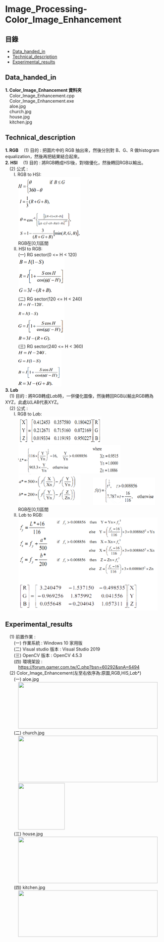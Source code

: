 # Image_Processing-Color_Image_Enhancement
## 目錄
 - [Data_handed_in](#Data_handed_in)
 - [Technical_description](#Technical_description)
 - [Experimental_results](#Experimental_results)
## Data_handed_in  
**1. Color_Image_Enhancement 資料夾**  
&emsp;Color_Image_Enhancement.cpp    
&emsp;Color_Image_Enhancement.exe    
&emsp;aloe.jpg   
&emsp;church.jpg   
&emsp;house.jpg   
&emsp;kitchen.jpg         
## Technical_description  
**1. RGB**
&emsp;(1) 目的 : 把圖片中的 RGB 抽出來，然後分別對 B、G、R 做histogram equalization，然後再把結果結合起來。  
**2. HSI**
&emsp;(1) 目的 : 將RGB轉成HSI後，對I做優化，然後轉回RGB以輸出。   
&emsp;(2) 公式 :     
&emsp;&emsp;I. RGB to HSI:    
&emsp;&emsp;&emsp;<img src="https://github.com/csiemichelin/Image_Processing-Color_Image_Enhancement/blob/main/tech_image/1.png" width="200" height="200">      
&emsp;&emsp;&emsp;RGB在[0,1]區間    
&emsp;&emsp;II. HSI to RGB:   
&emsp;&emsp;&emsp;(一) RG sector(0 <= H < 120)     
&emsp;&emsp;&emsp;<img src="https://github.com/csiemichelin/Image_Processing-Color_Image_Enhancement/blob/main/tech_image/2.png" width="150" height="120">   
&emsp;&emsp;&emsp;(二) RG sector(120 <= H < 240)   
&emsp;&emsp;&emsp;<img src="https://github.com/csiemichelin/Image_Processing-Color_Image_Enhancement/blob/main/tech_image/3.png" width="150" height="130">   
&emsp;&emsp;&emsp;(三) RG sector(240 <= H < 360)   
&emsp;&emsp;&emsp;<img src="https://github.com/csiemichelin/Image_Processing-Color_Image_Enhancement/blob/main/tech_image/4.png" width="140" height="120">    
**3. L*a*b**   
&emsp;(1) 目的 : 將RGB轉成L*a*b時，一併優化圖像，然後轉回RGB以輸出RGB轉為XYZ，此處以LAB代表XYZ。   
&emsp;(2) 公式 :   
&emsp;&emsp;I. RGB to L*a*b:   
&emsp;&emsp;&emsp;<img src="https://github.com/csiemichelin/Image_Processing-Color_Image_Enhancement/blob/main/tech_image/5.png" width="270" height="90">   
&emsp;&emsp;&emsp;<img src="https://github.com/csiemichelin/Image_Processing-Color_Image_Enhancement/blob/main/tech_image/6.png" width="330" height="90">   
&emsp;&emsp;&emsp;<img src="https://github.com/csiemichelin/Image_Processing-Color_Image_Enhancement/blob/main/tech_image/7.png" width="200" height="100">&emsp;&emsp;&emsp;<img src="https://github.com/csiemichelin/Image_Processing-Color_Image_Enhancement/blob/main/tech_image/8.png" width="200" height="90">   
&emsp;&emsp;&emsp;RGB在[0,1]區間    
&emsp;&emsp;II. L*a*b to RGB:  
&emsp;&emsp;&emsp;<img src="https://github.com/csiemichelin/Image_Processing-Color_Image_Enhancement/blob/main/tech_image/9.png" width="450" height="300">   
## Experimental_results
&emsp;(1) 前置作業 :      
&emsp;&emsp;(一) 作業系統 : Windows 10 家用版     
&emsp;&emsp;(二) Visual studio 版本 : Visual Studio 2019     
&emsp;&emsp;(三) OpenCV 版本 : OpenCV 4.5.3     
&emsp;&emsp;(四) 環境架設 :        
&emsp;&emsp;&emsp;https://forum.gamer.com.tw/C.php?bsn=60292&snA=6494   
&emsp;(2) Color_Image_Enhancement(左至右依序為:原圖,RGB,HIS,L*a*b*)   
&emsp;&emsp;(一) aloe.jpg     
&emsp;&emsp;&emsp;<img src="https://github.com/csiemichelin/Image_Processing-Color_Image_Enhancement/blob/main/res_image/1.png" width="450" height="150">   
&emsp;&emsp;(二) church.jpg     
&emsp;&emsp;&emsp;<img src="https://github.com/csiemichelin/Image_Processing-Color_Image_Enhancement/blob/main/res_image/2.png" width="450" height="150">&emsp;&emsp;&emsp;<img src="https://github.com/csiemichelin/Image_Processing-Color_Image_Enhancement/blob/main/res_image/3.png" width="150" height="150">     
&emsp;&emsp;(三) house.jpg    
&emsp;&emsp;&emsp;<img src="https://github.com/csiemichelin/Image_Processing-Color_Image_Enhancement/blob/main/res_image/4.png" width="450" height="150">  
&emsp;&emsp;(四) kitchen.jpg  
&emsp;&emsp;&emsp;<img src="https://github.com/csiemichelin/Image_Processing-Color_Image_Enhancement/blob/main/res_image/5.png" width="450" height="150">  
